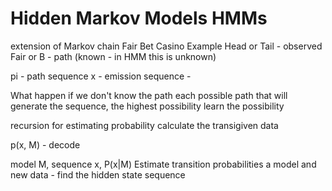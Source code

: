 # Hidden Markov Models HMMs
extension of Markov chain
Fair Bet Casino Example 
Head or Tail - observed
Fair or B - path (known - in HMM this is unknown)

pi - path sequence
x - emission sequence - 

What happen if we don't know the path
each possible path that will generate the sequence, the highest possibility
 learn the possibility

recursion for estimating probability
calculate the transigiven data

p(x, M) - decode

model M, sequence x, P(x|M)
Estimate transition probabilities
a model and new data - find the hidden state sequence

<!--stackedit_data:
eyJoaXN0b3J5IjpbLTY5NTE2NTYwNywzMTAwMDkzMjMsMTU1Mz
QxNTExOSwxODkxODI4MzcwLDE5ODU5MDA1OTIsOTQ4NjExODc3
LDYwOTQxNjkwNiw3MTk0NjE5NjEsMzUwODMxNjI0LC0yMDg4Nz
Q2NjEyLDczMDk5ODExNl19
-->